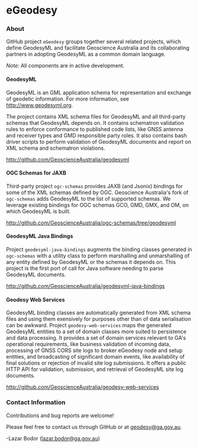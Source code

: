 # eGeodesy

### About

GitHub project `eGeodesy` groups together several related projects, which
define GeodesyML and facilitate Geoscience Australia and its collaborating
partners in adopting GeodesyML as a common domain language.

<!-- TODO: fix this diagram

The following dependency diagram and the brief descriptions below give an overview.

![Github Project Overview Diagram](http://g.gravizo.com/svg?
@startuml;
[GML] <<XML Schema>>;
[GeodesyML] <<XML Schema>>;
[GeodesyML] - -> GML;
[OGC Schemas Java Bindings] <<Java Library>> as OGC;
[OGC] - -> GeodesyML;
[GeodesyML Java Bindings] <<Java Library>> as Bindings;
[Bindings] - -> [OGC];
[Geodesy Web Services] <<HTTP API>> as Web;
[Web] - -> [Bindings];
@enduml;
)

-->

*Note:* All components are in active development.

#### GeodesyML

GeodesyML is an GML application schema for representation and exchange of
geodetic information. For more information, see http://www.geodesyml.org.

The project contains XML schema files for GeodesyML and all third-party schemas
that GeodesyML depends on. It contains schematron validation rules to enforce
conformance to published code lists, like GNSS antenna and receiver types and
GMD responsible party roles. It also contains bash driver scripts to perform
validation of GeodesyML documents and report on XML schema and schematron
violations.

http://github.com/GeoscienceAustralia/geodesyml


#### OGC Schemas for JAXB

Third-party project `ogc-schemas` provides JAXB (and Jsonix) bindings for some of the XML
schemas defined by OGC. Geoscience Australia's fork of `ogc-schemas` adds
GeodesyML to the list of supported schemas. We leverage existing bindings for
OGC schemas GCO, GMD, GMX, and OM, on which GeodesyML is built.

http://github.com/GeoscienceAustralia/ogc-schemas/tree/geodesyml

#### GeodesyML Java Bindings

Project `geodesyml-java-bindings` augments the binding classes
generated in `ogc-schemas` with a utility class to perform marshalling and
unmarshalling of any entity defined by GeodesyML or the schemas it depends on.
This project is the first port of call for Java software needing to parse
GeodesyML documents.

http://github.com/GeoscienceAustralia/geodesyml-java-bindings

#### Geodesy Web Services

GeodesyML binding classes are automatically generated from XML schema files and
using them exensively for purposes other than of data serialisation can be
awkward. Project `geodesy-web-services` maps the generated GeodesyML entities
to a set of domain classes more suited to persistence and data processing.
It provides a set of domain services relevant to GA's operational requirements,
like business validation of incoming data, processing of GNSS CORS site logs to
broker eGeodesy node and setup entities, and broadcasting of significant domain
events, like availability of final solutions or rejection of invalid site log
submissions. It offers a public HTTP API for validation, submission, and retrieval of
GeodesyML site log documents.

http://github.com/GeoscienceAustralia/geodesy-web-services

### Contact Information

Contributions and bug reports are welcome!

Please feel free to contact us through GitHub or at geodesy@ga.gov.au.

-Lazar Bodor (lazar.bodor@ga.gov.au)






